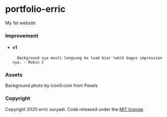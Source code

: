 # portfolio-erric
My 1st website

### Improvement
- #### v1
		Background nya mesti langsung ke load biar lebih bagus impression nya. - Robin C

### Assets
Background photo by icon0.com from Pexels

### Copyright
Copyright 2020 erric suryadi. Code released under the [MIT license](LICENSE).
